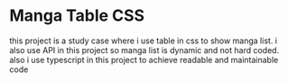# Manga Table CSS

this project is a study case where i use table in css to show manga list. i also use API in this project so manga list is dynamic and not hard coded. also i use typescript in this project to achieve readable and maintainable code

